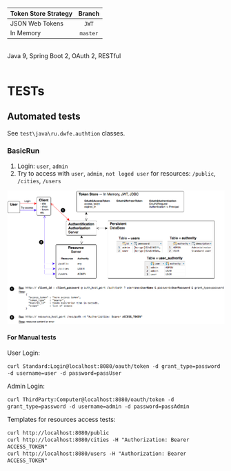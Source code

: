 | Token Store Strategy | Branch        |
|----------------------|:-------------:|
| JSON Web Tokens      | `JWT`         |
| In Memory            | `master`      |
<br>
Java 9, Spring Boot 2, OAuth 2, RESTful<br>
<br>

# TESTs
## Automated tests
See `test\java\ru.dwfe.authtion` classes.
### BasicRun
1. Login: `user`, `admin`
2. Try to access with `user`, `admin`, `not loged user` for resources: `/public`, `/cities`, `/users`

![Basic Run](./Authtion_BasicRun.png)

#### For Manual tests
User Login:
```
curl Standard:Login@localhost:8080/oauth/token -d grant_type=password -d username=user -d password=passUser
```

Admin Login:
```
curl ThirdParty:Computer@localhost:8080/oauth/token -d grant_type=password -d username=admin -d password=passAdmin
```

Templates for resources access tests:
```
curl http://localhost:8080/public
curl http://localhost:8080/cities -H "Authorization: Bearer ACCESS_TOKEN"
curl http://localhost:8080/users -H "Authorization: Bearer ACCESS_TOKEN"
```

